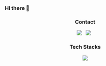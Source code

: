 ### Hi there 👋


<h3 align="center"><b>Contact</b></h3>
<p align="center">
<a href="mailto:tbnsok40@gmail.com"><img src="https://img.shields.io/badge/Gmail-EA4335?style=flat-square&logo=Gmail&logoColor=white"/></a> &nbsp
<a href="https://www.linkedin.com/in/%EC%84%B1%ED%9B%84-%EC%9E%84-7a2238195/"><img src="https://img.shields.io/badge/LinkedIn-0A66C2?style=flat-square&logo=LinkedIn&logoColor=white"/></a> &nbsp
</p>




<h3 align="center"><b>Tech Stacks</b></h3>
<p align="center">
  <a href="https://skillicons.dev">
<!--     <img src="https://skillicons.dev/icons?i=git,kubernetes,docker,c,vim" /> -->
        <img src="https://skillicons.dev/icons?i=java,spring,hibernate,py,mysql,aws,redis,grafana,kotlin,kafka,docker,go,git,linux,vim&theme=light&perline=3" />
    
  </a>
</p>


<!--
**hugehoo/hugehoo** is a ✨ _special_ ✨ repository because its `README.md` (this file) appears on your GitHub profile.

Here are some ideas to get you started:

- 🔭 I’m currently working on ...
- 🌱 I’m currently learning ...
- 👯 I’m looking to collaborate on ...
- 🤔 I’m looking for help with ...
- 💬 Ask me about ...
- 📫 How to reach me: ...
- 😄 Pronouns: ...
- ⚡ Fun fact: ...

-->
